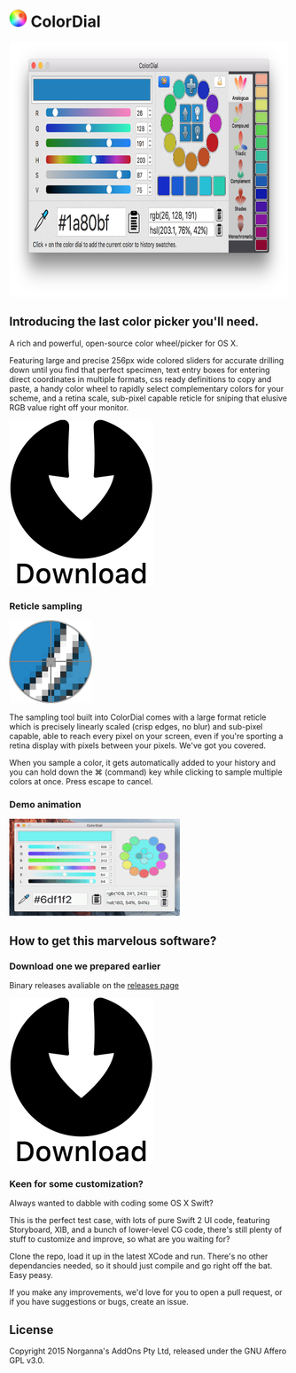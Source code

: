 # <img src="/ColorDial/Assets.xcassets/AppIcon.appiconset/icon_128x128.png" width="32" height="32"/> ColorDial

<img src="/images/screenshot.png" width="805" height="461"/>

## Introducing the last color picker you'll need.

A rich and powerful, open-source color wheel/picker for OS X.

Featuring large and precise 256px wide colored sliders for accurate drilling down until you find that perfect specimen, text entry boxes for entering direct coordinates in multiple formats, css ready definitions to copy and paste, a handy color wheel to rapidly select complementary colors for your scheme, and a retina scale, sub-pixel capable reticle for sniping that elusive RGB value right off your monitor.

<a href="https://github.com/NorgannasAddOns/ColorDial/releases"><img src="/images/download.png" width="260" height="300"/></a>

### Reticle sampling

<img src="/images/reticle.png" width="149" height="149"/>

The sampling tool built into ColorDial comes with a large format reticle which is precisely linearly scaled (crisp edges, no blur) and sub-pixel capable, able to reach every pixel on your screen, even if you're sporting a retina display with pixels between your pixels. We've got you covered.

When you sample a color, it gets automatically added to your history and you can hold down the ⌘ (command) key while clicking to sample multiple colors at once. Press escape to cancel. 

### Demo animation

<img src="/images/anim.gif" width="308" height="175"/>

## How to get this marvelous software?

### Download one we prepared earlier

Binary releases avaliable on the [releases page](https://github.com/NorgannasAddOns/ColorDial/releases)

<a href="https://github.com/NorgannasAddOns/ColorDial/releases"><img src="/images/download.png" width="260" height="300"/></a>

### Keen for some customization?

Always wanted to dabble with coding some OS X Swift?

This is the perfect test case, with lots of pure Swift 2 UI code, featuring Storyboard, XIB, and a bunch of lower-level CG code, there's still plenty of stuff to customize and improve, so what are you waiting for?

Clone the repo, load it up in the latest XCode and run. There's no other dependancies needed, so it should just compile and go right off the bat. Easy peasy.

If you make any improvements, we'd love for you to open a pull request, or if you have suggestions or bugs, create an issue.

## License

Copyright 2015 Norganna's AddOns Pty Ltd, released under the GNU Affero GPL v3.0.
